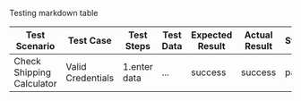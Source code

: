 Testing markdown table

|Test Scenario | Test Case | Test Steps | Test Data | Expected Result | Actual Result | Status |
|--------------|-----------|------------|-----------|-----------------|---------------|--------|
| Check Shipping Calculator | Valid Credentials| 1.enter data| ... | success | success | pass |
